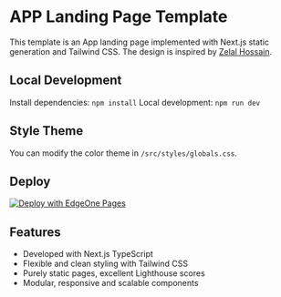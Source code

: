 # APP Landing Page Template
This template is an App landing page implemented with Next.js static generation and Tailwind CSS. The design is inspired by [Zelal Hossain](https://www.figma.com/community/file/995026220622307527).

## Local Development
Install dependencies: `npm install`
Local development: `npm run dev`

## Style Theme
You can modify the color theme in `/src/styles/globals.css`.

## Deploy
[![Deploy with EdgeOne Pages](https://cdnstatic.tencentcs.com/edgeone/pages/deploy.svg)](http://edgeone.ai/pages/new?template=app-landing-page)

## Features
- Developed with Next.js TypeScript
- Flexible and clean styling with Tailwind CSS
- Purely static pages, excellent Lighthouse scores
- Modular, responsive and scalable components
